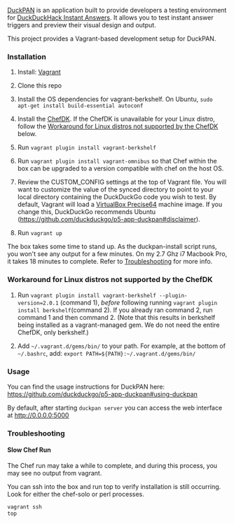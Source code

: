 [DuckPAN](https://github.com/duckduckgo/p5-app-duckpan) is an application built to provide developers a testing environment for [DuckDuckHack Instant Answers](http://duckduckhack.com). It allows you to test instant answer triggers and preview their visual design and output.

This project provides a Vagrant-based development setup for DuckPAN.

### Installation

1. Install: [Vagrant](http://docs.vagrantup.com/v2/installation/index.html)

2. Clone this repo

3. Install the OS dependencies for vagrant-berkshelf. On Ubuntu, `sudo apt-get install build-essential autoconf`

4. Install the [ChefDK](https://downloads.chef.io/chef-dk/). If the ChefDK is unavailable for your Linux distro, follow the [Workaround for Linux distros not supported by the ChefDK](#workaround-for-linux-distros-not-supported-by-the-chefdk) below.

5. Run `vagrant plugin install vagrant-berkshelf`

6. Run `vagrant plugin install vagrant-omnibus` so that Chef within the box can be upgraded to a version compatible with chef on the host OS.

7. Review the CUSTOM_CONFIG settings at the top of Vagrant file.  You will want to customize the value of the synced directory to point to your local directory containing the DuckDuckGo code you wish to test.  By default, Vagrant will load a [VirtualBox Precise64](http://cloud-images.ubuntu.com/vagrant/precise/current/precise-server-cloudimg-amd64-vagrant-disk1.box) machine image.  If you change this, DuckDuckGo recommends Ubuntu (https://github.com/duckduckgo/p5-app-duckpan#disclaimer).

8. Run `vagrant up`

The box takes some time to stand up.  As the duckpan-install script runs, you won't see any output for a few minutes.  On my 2.7 Ghz i7 Macbook Pro, it takes 18 minutes to complete.  Refer to [Troubleshooting](#troubleshooting) for more info.

### Workaround for Linux distros not supported by the ChefDK

1. Run `vagrant plugin install vagrant-berkshelf --plugin-version=2.0.1` (command 1), *before* following running `vagrant plugin install berkshelf`(command 2). If you already ran command 2, run command 1 and then command 2. (Note that this results in berkshelf being installed as a vagrant-managed gem. We do not need the entire ChefDK, only berkshelf.)

2. Add `~/.vagrant.d/gems/bin/` to your path. For example, at the bottom of `~/.bashrc`, add:
`export PATH=${PATH}:~/.vagrant.d/gems/bin/`

### Usage

You can find the usage instructions for DuckPAN here: https://github.com/duckduckgo/p5-app-duckpan#using-duckpan

By default, after starting `duckpan server` you can access the web interface at http://0.0.0.0:5000

### Troubleshooting

#### Slow Chef Run

The Chef run may take a while to complete, and during this process, you may see no output from vagrant.

You can ssh into the box and run top to verify installation is still occurring. Look for either the chef-solo or perl processes.

```sh
vagrant ssh
top
```
